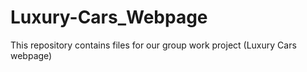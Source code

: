 # Luxury-Cars_Webpage
This repository contains files for our group work project (Luxury Cars webpage)
